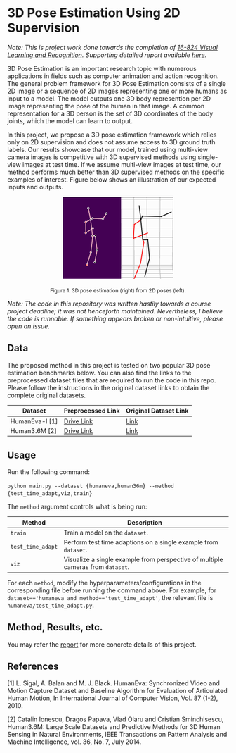 # 3D Pose Estimation Using 2D Supervision

<i>Note: This is project work done towards the completion of [16-824 Visual Learning and Recognition](https://visual-learning.cs.cmu.edu/s22/index.html). Supporting detailed report available [here](https://nihaljn.github.io/3D-Pose-Estimation). </i>

3D Pose Estimation is an important research topic with numerous applications in fields such as computer animation and action recognition. The general problem framework for 3D Pose Estimation consists of a single 2D image or a sequence of 2D images representing one or more humans as input to a model. The model outputs one 3D body represention per 2D image representing the pose of the human in that image. A common representation for a 3D person is the set of 3D coordinates of the body joints, which the model can learn to output.

In this project, we propose a 3D pose estimation framework which relies only on 2D supervision and does not assume access to 3D ground truth labels. Our results showcase that our model, trained using multi-view camera images is competitive with 3D supervised methods using single-view images at test time. If we assume multi-view images at test time, our method performs much better than 3D supervised methods on the specific examples of interest. Figure below shows an illustration of our expected inputs and outputs.

<p>
<center><img src="assets/intro.png">

<small>Figure 1. 3D pose estimation (right) from 2D poses (left). </small>
</center>
</p>

<i>Note: The code in this repository was written hastily towards a course project deadline; it was not henceforth maintained. Nevertheless, I believe the code is runnable. If something appears broken or non-intuitive, please open an issue.</i>

## Data

The proposed method in this project is tested on two popular 3D pose estimation benchmarks below. You can also find the links to the preprocessed dataset files that are required to run the code in this repo. Please follow the instructions in the original dataset links to obtain the complete original datasets.

|Dataset|Preprocessed Link|Original Dataset Link|
|----|----|----|
HumanEva-I [1] | [Drive Link](https://drive.google.com/drive/folders/1K2aqhwkDkmFP7y40N4zzP-DxivoT2tuF?usp=share_link) | [Link](http://humaneva.is.tue.mpg.de/datasets_human_1) |
Human3.6M [2] | [Drive Link](https://drive.google.com/file/d/1AYv8HVVVA_jmU_W3LHOrnMm8n76D_61R/view?usp=share_link) | [Link](http://vision.imar.ro/human3.6m/description.php) |

## Usage

Run the following command:

`python main.py --dataset {humaneva,human36m} --method {test_time_adapt,viz,train}`

The `method` argument controls what is being run:

|Method|Description|
|----|----|
|`train`|Train a model on the `dataset`.|
|`test_time_adapt`|Perform test time adaptions on a single example from `dataset`.|
|`viz`|Visualize a single example from perspective of multiple cameras from `dataset`.|

For each `method`, modify the hyperparameters/configurations in the corresponding file before running the command above. For example, for `dataset=='humaneva and method=='test_time_adapt'`, the relevant file is `humaneva/test_time_adapt.py`.

## Method, Results, etc.

You may refer the [report](https://nihaljn.github.io/3D-Pose-Estimation) for more concrete details of this project.

## References

[1] L. Sigal, A. Balan and M. J. Black. HumanEva: Synchronized Video and Motion Capture Dataset and Baseline Algorithm for Evaluation of Articulated Human Motion, In International Journal of Computer Vision, Vol. 87 (1-2), 2010.

[2] Catalin Ionescu, Dragos Papava, Vlad Olaru and Cristian Sminchisescu, Human3.6M: Large Scale Datasets and Predictive Methods for 3D Human Sensing in Natural Environments, IEEE Transactions on Pattern Analysis and Machine Intelligence, vol. 36, No. 7, July 2014.
